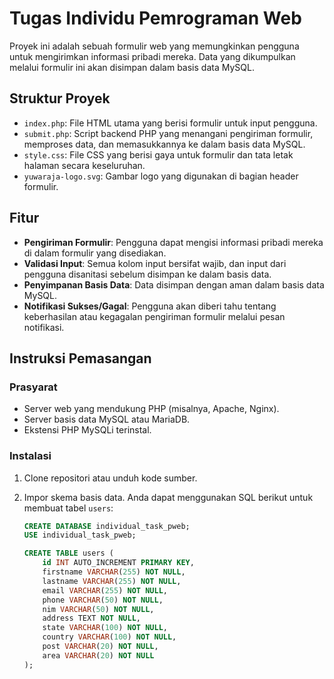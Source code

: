 # Tugas Individu Pemrograman Web

Proyek ini adalah sebuah formulir web yang memungkinkan pengguna untuk mengirimkan informasi pribadi mereka. Data yang dikumpulkan melalui formulir ini akan disimpan dalam basis data MySQL.

## Struktur Proyek

- `index.php`: File HTML utama yang berisi formulir untuk input pengguna.
- `submit.php`: Script backend PHP yang menangani pengiriman formulir, memproses data, dan memasukkannya ke dalam basis data MySQL.
- `style.css`: File CSS yang berisi gaya untuk formulir dan tata letak halaman secara keseluruhan.
- `yuwaraja-logo.svg`: Gambar logo yang digunakan di bagian header formulir.

## Fitur

- **Pengiriman Formulir**: Pengguna dapat mengisi informasi pribadi mereka di dalam formulir yang disediakan.
- **Validasi Input**: Semua kolom input bersifat wajib, dan input dari pengguna disanitasi sebelum disimpan ke dalam basis data.
- **Penyimpanan Basis Data**: Data disimpan dengan aman dalam basis data MySQL.
- **Notifikasi Sukses/Gagal**: Pengguna akan diberi tahu tentang keberhasilan atau kegagalan pengiriman formulir melalui pesan notifikasi.

## Instruksi Pemasangan

### Prasyarat

- Server web yang mendukung PHP (misalnya, Apache, Nginx).
- Server basis data MySQL atau MariaDB.
- Ekstensi PHP MySQLi terinstal.

### Instalasi

1. Clone repositori atau unduh kode sumber.

2. Impor skema basis data. Anda dapat menggunakan SQL berikut untuk membuat tabel `users`:

   ```sql
   CREATE DATABASE individual_task_pweb;
   USE individual_task_pweb;

   CREATE TABLE users (
       id INT AUTO_INCREMENT PRIMARY KEY,
       firstname VARCHAR(255) NOT NULL,
       lastname VARCHAR(255) NOT NULL,
       email VARCHAR(255) NOT NULL,
       phone VARCHAR(50) NOT NULL,
       nim VARCHAR(50) NOT NULL,
       address TEXT NOT NULL,
       state VARCHAR(100) NOT NULL,
       country VARCHAR(100) NOT NULL,
       post VARCHAR(20) NOT NULL,
       area VARCHAR(20) NOT NULL
   );
   ```
